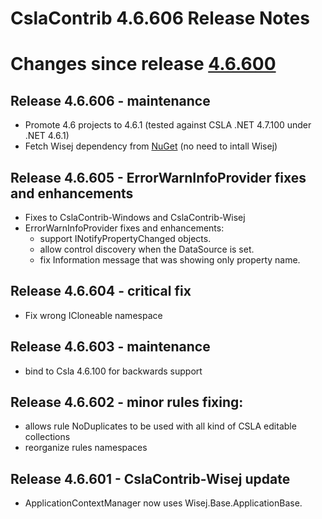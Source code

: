 # CslaContrib 4.6.606 Release Notes

# Changes since release [4.6.600](Release_Notes_4.6.600.md)

## Release 4.6.606 - maintenance
- Promote 4.6 projects to 4.6.1 (tested against CSLA .NET 4.7.100 under .NET 4.6.1)
- Fetch Wisej dependency from [NuGet](https://www.nuget.org/packages/Wisej/) (no need to intall Wisej)

## Release 4.6.605 - ErrorWarnInfoProvider fixes and enhancements
- Fixes to CslaContrib-Windows and CslaContrib-Wisej
- ErrorWarnInfoProvider fixes and enhancements:
  - support INotifyPropertyChanged objects.
  - allow control discovery when the DataSource is set.
  - fix Information message that was showing only property name.

## Release 4.6.604 - critical fix
- Fix wrong ICloneable namespace

## Release 4.6.603 - maintenance
- bind to Csla 4.6.100 for backwards support

## Release 4.6.602 - minor rules fixing:
- allows rule NoDuplicates to be used with all kind of CSLA editable collections
- reorganize rules namespaces

## Release 4.6.601 - CslaContrib-Wisej update
- ApplicationContextManager now uses Wisej.Base.ApplicationBase.